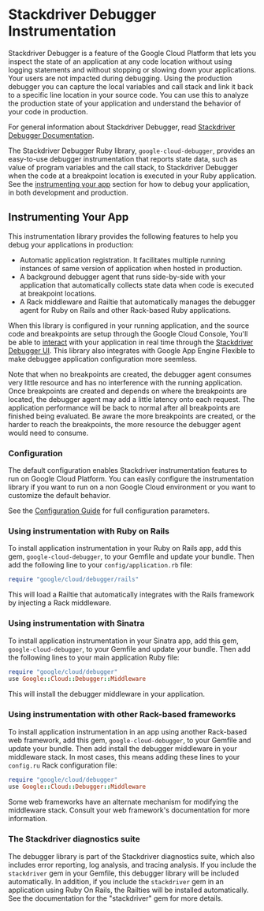 # Stackdriver Debugger Instrumentation

Stackdriver Debugger is a feature of the Google Cloud Platform that lets
you inspect the state of an application at any code location without using
logging statements and without stopping or slowing down your applications.
Your users are not impacted during debugging. Using the production
debugger you can capture the local variables and call stack and link it
back to a specific line location in your source code. You can use this to
analyze the production state of your application and understand the
behavior of your code in production.

For general information about Stackdriver Debugger, read [Stackdriver
Debugger Documentation](https://cloud.google.com/debugger/docs/).

The Stackdriver Debugger Ruby library, `google-cloud-debugger`, provides an
easy-to-use debugger instrumentation that reports state data, such as
value of program variables and the call stack, to Stackdriver Debugger
when the code at a breakpoint location is executed in your Ruby
application. See the [instrumenting your app](#instrumenting-your-app)
section for how to debug your application, in both development and production.

## Instrumenting Your App

This instrumentation library provides the following features to help you
debug your applications in production:

*   Automatic application registration. It facilitates multiple running
    instances of same version of application when hosted in production.
*   A background debugger agent that runs side-by-side with your
    application that automatically collects state data when code is
    executed at breakpoint locations.
*   A Rack middleware and Railtie that automatically manages the debugger
    agent for Ruby on Rails and other Rack-based Ruby applications.

When this library is configured in your running application, and the
source code and breakpoints are setup through the Google Cloud Console,
You'll be able to
[interact](https://cloud.google.com/debugger/docs/debugging) with your
application in real time through the [Stackdriver Debugger 
UI](https://console.cloud.google.com/debug?_ga=1.84295834.280814654.1476313407).
This library also integrates with Google App Engine Flexible to make debuggee
application configuration more seemless.

Note that when no breakpoints are created, the debugger agent consumes
very little resource and has no interference with the running application.
Once breakpoints are created and depends on where the breakpoints are
located, the debugger agent may add a little latency onto each request.
The application performance will be back to normal after all breakpoints
are finished being evaluated. Be aware the more breakpoints are created,
or the harder to reach the breakpoints, the more resource the debugger
agent would need to consume.

### Configuration

The default configuration enables Stackdriver instrumentation features to run on
Google Cloud Platform. You can easily configure the instrumentation library if 
you want to run on a non Google Cloud environment or you want to customize 
the default behavior.

See the
[Configuration Guide](../stackdriver/INSTRUMENTATION_CONFIGURATION.md)
for full configuration parameters.

### Using instrumentation with Ruby on Rails

To install application instrumentation in your Ruby on Rails app, add this
gem, `google-cloud-debugger`, to your Gemfile and update your bundle. Then
add the following line to your `config/application.rb` file:

```ruby
require "google/cloud/debugger/rails"
```

This will load a Railtie that automatically integrates with the Rails
framework by injecting a Rack middleware. 

### Using instrumentation with Sinatra

To install application instrumentation in your Sinatra app, add this gem,
`google-cloud-debugger`, to your Gemfile and update your bundle. Then add
the following lines to your main application Ruby file:

```ruby
require "google/cloud/debugger"
use Google::Cloud::Debugger::Middleware
```

This will install the debugger middleware in your application.

### Using instrumentation with other Rack-based frameworks

To install application instrumentation in an app using another Rack-based
web framework, add this gem, `google-cloud-debugger`, to your Gemfile and
update your bundle. Then add install the debugger middleware in your
middleware stack. In most cases, this means adding these lines to your
`config.ru` Rack configuration file:

```ruby
require "google/cloud/debugger"
use Google::Cloud::Debugger::Middleware
```

Some web frameworks have an alternate mechanism for modifying the
middleware stack. Consult your web framework's documentation for more
information.

### The Stackdriver diagnostics suite

The debugger library is part of the Stackdriver diagnostics suite, which
also includes error reporting, log analysis, and tracing analysis. If you
include the `stackdriver` gem in your Gemfile, this debugger library will
be included automatically. In addition, if you include the `stackdriver`
gem in an application using Ruby On Rails, the Railties will be installed
automatically. See the documentation for the "stackdriver" gem
for more details.
